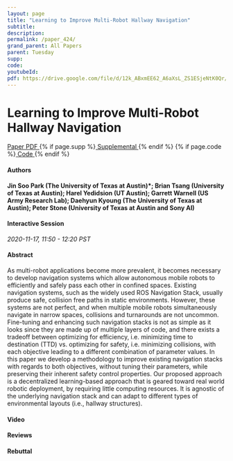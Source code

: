 ```yaml
---
layout: page
title: "Learning to Improve Multi-Robot Hallway Navigation"
subtitle: 
description:
permalink: /paper_424/
grand_parent: All Papers
parent: Tuesday
supp: 
code: 
youtubeId: 
pdf: https://drive.google.com/file/d/12k_ABxmEE62_A6aXsL_ZS1ESjeNtK0Qr/view
---
```


# Learning to Improve Multi-Robot Hallway Navigation

<a href="https://drive.google.com/file/d/12k_ABxmEE62_A6aXsL_ZS1ESjeNtK0Qr/view" target="_blank" rel="noopener noreferrer" class="btn btn-blue"><i class="fa fa-file-text-o" aria-hidden="true"></i> Paper PDF </a> {% if page.supp %}<a href="" target="_blank" rel="noopener noreferrer" class="btn btn-green"><i class="fa fa-file-text-o" aria-hidden="true"></i> Supplemental </a>{% endif %} {% if page.code %}<a href="" target="_blank" rel="noopener noreferrer" class="btn btn-green"><i class="fa fa-github" aria-hidden="true"></i> Code </a>{% endif %} 

#### Authors
**Jin Soo Park (The University of Texas at Austin)*; Brian Tsang (University of Texas at Austin); Harel Yedidsion (UT Austin); Garrett Warnell (US Army Research Lab); Daehyun Kyoung (The University of Texas at Austin); Peter Stone (University of Texas at Austin and Sony AI)**

#### Interactive Session
*2020-11-17, 11:50 - 12:20 PST*

#### Abstract
As multi-robot applications become more prevalent, it becomes necessary to develop navigation systems which allow autonomous mobile robots to efficiently and safely pass each other in confined spaces. Existing navigation systems, such as the widely used ROS Navigation Stack, usually produce safe, collision free paths in static environments. However, these systems are not perfect, and when multiple mobile robots simultaneously navigate in narrow spaces, collisions and turnarounds are not uncommon. Fine-tuning and enhancing such navigation stacks is not as simple as it looks since they are made up of multiple layers of code, and there exists a tradeoff between optimizing for efficiency, i.e. minimizing time to destination (TTD) vs. optimizing for safety, i.e. minimizing collisions, with each objective leading to a different combination of parameter values. In this paper we develop a methodology to improve existing navigation stacks with regards to both objectives, without tuning their parameters, while preserving their inherent safety control properties. Our proposed approach is a decentralized learning-based approach that is geared toward real world robotic deployment, by requiring little computing resources. It is agnostic of the underlying navigation stack and can adapt to different types of environmental layouts (i.e., hallway structures).

#### Video 

#### Reviews

#### Rebuttal


